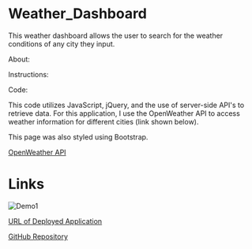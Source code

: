 # Weather_Dashboard
This weather dashboard allows the user to search for the weather conditions of any city they input.

About:


Instructions:


Code: 

This code utilizes JavaScript, jQuery, and the use of server-side API's to retrieve data. For this application, I use the OpenWeather API to access weather information for different cities (link shown below).

This page was also styled using Bootstrap. 

[OpenWeather API](https://openweathermap.org/api)

# Links 

![Demo1](./Assets.demo1.PNG)

[URL of Deployed Application](https://miadehaan.github.io/Weather_Dashboard/)

[GitHub Repository](https://github.com/miadehaan/Weather_Dashboard)